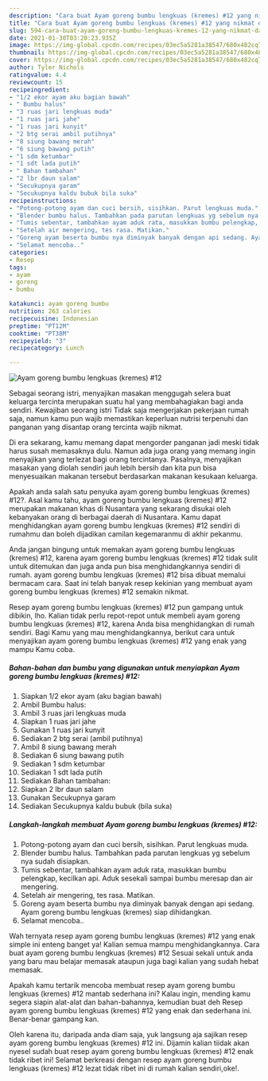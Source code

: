 ```yaml
---
description: "Cara buat Ayam goreng bumbu lengkuas (kremes) #12 yang nikmat dan Mudah Dibuat"
title: "Cara buat Ayam goreng bumbu lengkuas (kremes) #12 yang nikmat dan Mudah Dibuat"
slug: 594-cara-buat-ayam-goreng-bumbu-lengkuas-kremes-12-yang-nikmat-dan-mudah-dibuat
date: 2021-01-30T03:20:23.935Z
image: https://img-global.cpcdn.com/recipes/03ec5a5281a38547/680x482cq70/ayam-goreng-bumbu-lengkuas-kremes-12-foto-resep-utama.jpg
thumbnail: https://img-global.cpcdn.com/recipes/03ec5a5281a38547/680x482cq70/ayam-goreng-bumbu-lengkuas-kremes-12-foto-resep-utama.jpg
cover: https://img-global.cpcdn.com/recipes/03ec5a5281a38547/680x482cq70/ayam-goreng-bumbu-lengkuas-kremes-12-foto-resep-utama.jpg
author: Tyler Nichols
ratingvalue: 4.4
reviewcount: 15
recipeingredient:
- "1/2 ekor ayam aku bagian bawah"
- " Bumbu halus"
- "3 ruas jari lengkuas muda"
- "1 ruas jari jahe"
- "1 ruas jari kunyit"
- "2 btg serai ambil putihnya"
- "8 siung bawang merah"
- "6 siung bawang putih"
- "1 sdm ketumbar"
- "1 sdt lada putih"
- " Bahan tambahan"
- "2 lbr daun salam"
- "Secukupnya garam"
- "Secukupnya kaldu bubuk bila suka"
recipeinstructions:
- "Potong-potong ayam dan cuci bersih, sisihkan. Parut lengkuas muda."
- "Blender bumbu halus. Tambahkan pada parutan lengkuas yg sebelum nya sudah disiapkan."
- "Tumis sebentar, tambahkan ayam aduk rata, masukkan bumbu pelengkap, kecilkan api. Aduk sesekali sampai bumbu meresap dan air mengering."
- "Setelah air mengering, tes rasa. Matikan."
- "Goreng ayam beserta bumbu nya diminyak banyak dengan api sedang. Ayam goreng bumbu lengkuas (kremes) siap dihidangkan."
- "Selamat mencoba.."
categories:
- Resep
tags:
- ayam
- goreng
- bumbu

katakunci: ayam goreng bumbu 
nutrition: 263 calories
recipecuisine: Indonesian
preptime: "PT12M"
cooktime: "PT38M"
recipeyield: "3"
recipecategory: Lunch

---
```



![Ayam goreng bumbu lengkuas (kremes) #12](https://img-global.cpcdn.com/recipes/03ec5a5281a38547/680x482cq70/ayam-goreng-bumbu-lengkuas-kremes-12-foto-resep-utama.jpg)

Sebagai seorang istri, menyajikan masakan menggugah selera buat keluarga tercinta merupakan suatu hal yang membahagiakan bagi anda sendiri. Kewajiban seorang istri Tidak saja mengerjakan pekerjaan rumah saja, namun kamu pun wajib memastikan keperluan nutrisi terpenuhi dan panganan yang disantap orang tercinta wajib nikmat.

Di era  sekarang, kamu memang dapat mengorder panganan jadi meski tidak harus susah memasaknya dulu. Namun ada juga orang yang memang ingin menyajikan yang terlezat bagi orang tercintanya. Pasalnya, menyajikan masakan yang diolah sendiri jauh lebih bersih dan kita pun bisa menyesuaikan makanan tersebut berdasarkan makanan kesukaan keluarga. 



Apakah anda salah satu penyuka ayam goreng bumbu lengkuas (kremes) #12?. Asal kamu tahu, ayam goreng bumbu lengkuas (kremes) #12 merupakan makanan khas di Nusantara yang sekarang disukai oleh kebanyakan orang di berbagai daerah di Nusantara. Kamu dapat menghidangkan ayam goreng bumbu lengkuas (kremes) #12 sendiri di rumahmu dan boleh dijadikan camilan kegemaranmu di akhir pekanmu.

Anda jangan bingung untuk memakan ayam goreng bumbu lengkuas (kremes) #12, karena ayam goreng bumbu lengkuas (kremes) #12 tidak sulit untuk ditemukan dan juga anda pun bisa menghidangkannya sendiri di rumah. ayam goreng bumbu lengkuas (kremes) #12 bisa dibuat memalui bermacam cara. Saat ini telah banyak resep kekinian yang membuat ayam goreng bumbu lengkuas (kremes) #12 semakin nikmat.

Resep ayam goreng bumbu lengkuas (kremes) #12 pun gampang untuk dibikin, lho. Kalian tidak perlu repot-repot untuk membeli ayam goreng bumbu lengkuas (kremes) #12, karena Anda bisa menghidangkan di rumah sendiri. Bagi Kamu yang mau menghidangkannya, berikut cara untuk menyajikan ayam goreng bumbu lengkuas (kremes) #12 yang enak yang mampu Kamu coba.

<!--inarticleads1-->

##### Bahan-bahan dan bumbu yang digunakan untuk menyiapkan Ayam goreng bumbu lengkuas (kremes) #12:

1. Siapkan 1/2 ekor ayam (aku bagian bawah)
1. Ambil  Bumbu halus:
1. Ambil 3 ruas jari lengkuas muda
1. Siapkan 1 ruas jari jahe
1. Gunakan 1 ruas jari kunyit
1. Sediakan 2 btg serai (ambil putihnya)
1. Ambil 8 siung bawang merah
1. Sediakan 6 siung bawang putih
1. Sediakan 1 sdm ketumbar
1. Sediakan 1 sdt lada putih
1. Sediakan  Bahan tambahan:
1. Siapkan 2 lbr daun salam
1. Gunakan Secukupnya garam
1. Sediakan Secukupnya kaldu bubuk (bila suka)




<!--inarticleads2-->

##### Langkah-langkah membuat Ayam goreng bumbu lengkuas (kremes) #12:

1. Potong-potong ayam dan cuci bersih, sisihkan. Parut lengkuas muda.
1. Blender bumbu halus. Tambahkan pada parutan lengkuas yg sebelum nya sudah disiapkan.
1. Tumis sebentar, tambahkan ayam aduk rata, masukkan bumbu pelengkap, kecilkan api. Aduk sesekali sampai bumbu meresap dan air mengering.
1. Setelah air mengering, tes rasa. Matikan.
1. Goreng ayam beserta bumbu nya diminyak banyak dengan api sedang. Ayam goreng bumbu lengkuas (kremes) siap dihidangkan.
1. Selamat mencoba..




Wah ternyata resep ayam goreng bumbu lengkuas (kremes) #12 yang enak simple ini enteng banget ya! Kalian semua mampu menghidangkannya. Cara buat ayam goreng bumbu lengkuas (kremes) #12 Sesuai sekali untuk anda yang baru mau belajar memasak ataupun juga bagi kalian yang sudah hebat memasak.

Apakah kamu tertarik mencoba membuat resep ayam goreng bumbu lengkuas (kremes) #12 mantab sederhana ini? Kalau ingin, mending kamu segera siapin alat-alat dan bahan-bahannya, kemudian buat deh Resep ayam goreng bumbu lengkuas (kremes) #12 yang enak dan sederhana ini. Benar-benar gampang kan. 

Oleh karena itu, daripada anda diam saja, yuk langsung aja sajikan resep ayam goreng bumbu lengkuas (kremes) #12 ini. Dijamin kalian tiidak akan nyesel sudah buat resep ayam goreng bumbu lengkuas (kremes) #12 enak tidak ribet ini! Selamat berkreasi dengan resep ayam goreng bumbu lengkuas (kremes) #12 lezat tidak ribet ini di rumah kalian sendiri,oke!.

